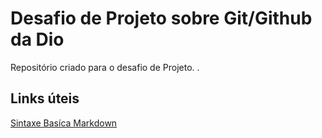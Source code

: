 #  Desafio  de Projeto  sobre Git/Github da Dio
Repositório criado para o desafio de Projeto.
.
## Links úteis
[Sintaxe Basíca Markdown](https://www.markdownguide.org/getting-started/)
